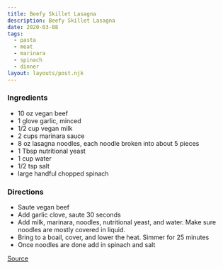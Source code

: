 ```yaml
---
title: Beefy Skillet Lasagna
description: Beefy Skillet Lasagna
date: 2020-03-08
tags:
  - pasta
  - meat
  - marinara
  - spinach
  - dinner
layout: layouts/post.njk
---
```


### Ingredients

- 10 oz vegan beef
- 1 glove garlic, minced
- 1/2 cup vegan milk
- 2 cups marinara sauce
- 8 oz lasagna noodles, each noodle broken into about 5 pieces
- 1 Tbsp nutritional yeast
- 1 cup water
- 1/2 tsp salt
- large handful chopped spinach

### Directions

- Saute vegan beef
- Add garlic clove, saute 30 seconds
- Add milk, marinara, noodles, nutritional yeast, and water. Make sure noodles are mostly covered in liquid.
- Bring to a boail, cover, and lower the heat. Simmer for 25 minutes
- Once noodles are done add in spinach and salt

[Source](https://vegantraveleats.com/beefy-skillet-lasagna/)
